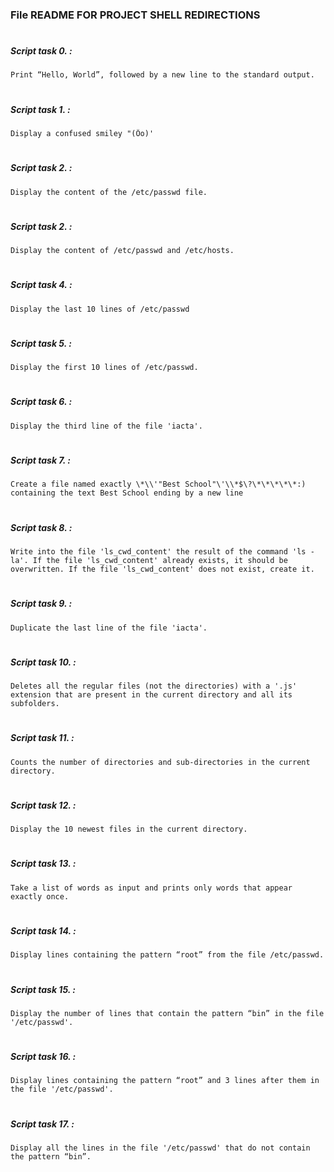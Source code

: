 ### File README FOR PROJECT SHELL REDIRECTIONS
#
#
##### Script task 0. :
	Print “Hello, World”, followed by a new line to the standard output.
#
##### Script task 1. :
	Display a confused smiley "(Ôo)'
#
##### Script task 2. :
	Display the content of the /etc/passwd file.
#
##### Script task 2. :
	Display the content of /etc/passwd and /etc/hosts.
#
##### Script task 4. :
	Display the last 10 lines of /etc/passwd
#
##### Script task 5. :
	Display the first 10 lines of /etc/passwd.
#
##### Script task 6. :
	Display the third line of the file 'iacta'.
#
##### Script task 7. :
	Create a file named exactly \*\\'"Best School"\'\\*$\?\*\*\*\*\*:) containing the text Best School ending by a new line
#
##### Script task 8. :
	Write into the file 'ls_cwd_content' the result of the command 'ls -la'. If the file 'ls_cwd_content' already exists, it should be overwritten. If the file 'ls_cwd_content' does not exist, create it.
#
##### Script task 9. :
	Duplicate the last line of the file 'iacta'.
#
##### Script task 10. :
	Deletes all the regular files (not the directories) with a '.js' extension that are present in the current directory and all its subfolders.
#
##### Script task 11. :
	Counts the number of directories and sub-directories in the current directory.
#
##### Script task 12. :
	Display the 10 newest files in the current directory.
#
##### Script task 13. :
	Take a list of words as input and prints only words that appear exactly once.
#
##### Script task 14. :
	Display lines containing the pattern “root” from the file /etc/passwd.
#
##### Script task 15. :
	Display the number of lines that contain the pattern “bin” in the file '/etc/passwd'.
#
##### Script task 16. :
	Display lines containing the pattern “root” and 3 lines after them in the file '/etc/passwd'.
#
##### Script task 17. :
	Display all the lines in the file '/etc/passwd' that do not contain the pattern “bin”.
